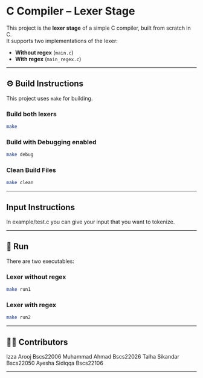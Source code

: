 # C Compiler – Lexer Stage

This project is the **lexer stage** of a simple C compiler, built from scratch in C.  
It supports two implementations of the lexer:
- **Without regex** (`main.c`)
- **With regex** (`main_regex.c`)


---

## ⚙️ Build Instructions

This project uses `make` for building.

### Build both lexers
```bash
make
```

### Build with Debugging enabled
```bash
make debug
```

### Clean Build Files
```bash
make clean
```
---

## Input Instructions

In example/test.c you can give your input that you want to tokenize.

---

## 🚀 Run
There are two executables:

### Lexer without regex
```bash
make run1
```
### Lexer with regex
```bash
make run2
```

---

## 👨‍💻 Contributors
Izza Arooj Bscs22006
Muhammad Ahmad Bscs22026
Talha Sikandar Bscs22050
Ayesha Sidiqqa Bscs22106

---
